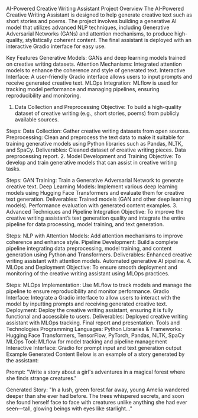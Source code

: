 
AI-Powered Creative Writing Assistant
Project Overview
The AI-Powered Creative Writing Assistant is designed to help generate creative text such as short stories and poems. The project involves building a generative AI model that utilizes advanced NLP techniques, including Generative Adversarial Networks (GANs) and attention mechanisms, to produce high-quality, stylistically coherent content. The final assistant is deployed with an interactive Gradio interface for easy use.

Key Features
Generative Models: GANs and deep learning models trained on creative writing datasets.
Attention Mechanisms: Integrated attention models to enhance the coherence and style of generated text.
Interactive Interface: A user-friendly Gradio interface allows users to input prompts and receive generated creative text.
MLOps Integration: MLflow is used for tracking model performance and managing pipelines, ensuring reproducibility and monitoring.
1. Data Collection and Preprocessing
Objective:
To build a high-quality dataset of creative writing (e.g., short stories, poems) from publicly available sources.

Steps:
Data Collection: Gather creative writing datasets from open sources.
Preprocessing: Clean and preprocess the text data to make it suitable for training generative models using Python libraries such as Pandas, NLTK, and SpaCy.
Deliverables:
Cleaned dataset of creative writing pieces.
Data preprocessing report.
2. Model Development and Training
Objective:
To develop and train generative models that can assist in creative writing tasks.

Steps:
GAN Training: Train a Generative Adversarial Network to generate creative text.
Deep Learning Models: Implement various deep learning models using Hugging Face Transformers and evaluate them for creative text generation.
Deliverables:
Trained models (GAN and other deep learning models).
Performance evaluation with generated content examples.
3. Advanced Techniques and Pipeline Integration
Objective:
To improve the creative writing assistant’s text generation quality and integrate the entire pipeline for data processing, model training, and text generation.

Steps:
NLP with Attention Models: Add attention mechanisms to improve coherence and enhance style.
Pipeline Development: Build a complete pipeline integrating data preprocessing, model training, and content generation using Python and Transformers.
Deliverables:
Enhanced creative writing assistant with attention models.
Automated generative AI pipeline.
4. MLOps and Deployment
Objective:
To ensure smooth deployment and monitoring of the creative writing assistant using MLOps practices.

Steps:
MLOps Implementation: Use MLflow to track models and manage the pipeline to ensure reproducibility and monitor performance.
Gradio Interface: Integrate a Gradio interface to allow users to interact with the model by inputting prompts and receiving generated creative text.
Deployment: Deploy the creative writing assistant, ensuring it is fully functional and accessible to users.
Deliverables:
Deployed creative writing assistant with MLOps tracking.
Final report and presentation.
Tools and Technologies
Programming Languages: Python
Libraries & Frameworks: Hugging Face Transformers, TensorFlow, PyTorch, Pandas, NLTK, SpaCy
MLOps Tool: MLflow for model tracking and pipeline management
Interactive Interface: Gradio for prompt input and text generation output
Example Generated Content
Below is an example of a story generated by the assistant:

Prompt: "Write a story about a girl's adventures in a magical forest where she finds strange creatures."

Generated Story: "In a lush, green forest far away, young Amelia wandered deeper than she ever had before. The trees whispered secrets, and soon she found herself face to face with creatures unlike anything she had ever seen—tall, glowing beings with eyes like starlight..."
